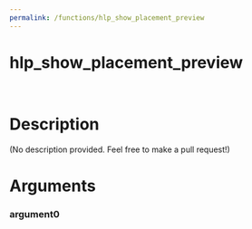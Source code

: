 ```yaml
---
permalink: /functions/hlp_show_placement_preview
---
```

# hlp_show_placement_preview  
&nbsp;  
# Description  
(No description provided. Feel free to make a pull request!) 
&nbsp;  
# Arguments
### argument0

&nbsp;    


